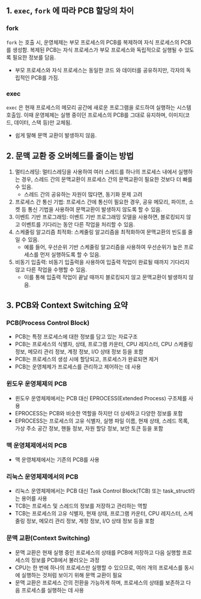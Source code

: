 ## 1. `exec`, `fork` 에 따라 PCB 할당의 차이

### fork

`fork` 는 호출 시, 운영체제는 부모 프로세스의 PCB를 복제하여 자식 프로세스의 PCB를 생성함. 복제된 PCB는 자식 프로세스가 부모 프로세스와 독립적으로 실행될 수 있도록 필요한 정보를 담음.

- 부모 프로세스와 자식 프로세스는 동일한 코드 와 데이터를 공유하지만, 각자의 독립적인 PCB를 가짐.

### exec

`exec` 은 현재 프로세스의 메모리 공간에 새로운 프로그램을 로드하여 실행하는 시스템 호출임. 이때 운영체제는 실행 중이던 프로세스의 PCB를 그대로 유지하며, 이미지(코드, 데이터, 스택 등)만 교체됨.

- 쉽게 말해 문맥 교환이 발생하지 않음.

## 2. 문맥 교환 중 오버헤드를 줄이는 방법

1. 멀티스레딩: 멀티스레딩을 사용하여 여러 스레드를 하나의 프로세스 내에서 실행하는 경우, 스레드 간의 문맥교환이 프로세스 간의 문맥교환이 필요한 것보다 더 빠를 수 있음.
    - 스레드 간의 공유하는 자원이 많다면, 동기화 문제 고려
2. 프로세스 간 통신 기법: 프로세스 간에 통신이 필요한 경우, 공유 메모리, 파이프, 소켓 등 통신 기법을 사용하여 문맥교환이 발생하지 않도록 할 수 있음.
3. 이벤트 기반 프로그래밍: 이벤트 기반 프로그래밍 모델을 사용하면, 블로킹되지 않고 이벤트를 기다리는 동안 다른 작업을 처리할 수 있음.
4. 스케줄링 알고리즘 최적화: 스케줄링 알고리즘을 최적화하여 문맥교환의 빈도를 줄일 수 있음.
    - 예를 들어, 우선순위 기반 스케줄링 알고리즘을 사용하여 우선순위가 높은 프로세스를 먼저 실행하도록 할 수 있음.
5. 비동기 입출력: 비동기 입출력을 사용하여 입출력 작업이 완료될 때까지 기다리지 않고 다른 작업을 수행할 수 있음.
    - 이를 통해 입출력 작업이 끝날 때까지 블로킹되지 않고 문맥교환이 발생하지 않음.

## 3. **PCB와 Context Switching** 요약

### **PCB(Process Control Block)**

- PCB는 특정 프로세스에 대한 정보를 담고 있는 자료구조
- PCB는 프로세스의 식별자, 상태, 프로그램 카운터, CPU 레지스터, CPU 스케줄링 정보, 메모리 관리 정보, 계정 정보, I/O 상태 정보 등을 포함
- PCB는 프로세스의 생성 시에 할당되고, 프로세스가 완료되면 제거
- PCB는 운영체제가 프로세스를 관리하고 제어하는 데 사용

### **윈도우 운영체제의 PCB**

- 윈도우 운영체제에서는 PCB 대신 EPROCESS(Extended Process) 구조체를 사용
- EPROCESS는 PCB와 비슷한 역할을 하지만 더 상세하고 다양한 정보를 포함
- EPROCESS는 프로세스의 고유 식별자, 실행 파일 이름, 현재 상태, 스레드 목록, 가상 주소 공간 정보, 핸들 정보, 자원 할당 정보, 보안 토큰 등을 포함

### **맥 운영체제에서의 PCB**

- 맥 운영체제에서는 기존의 PCB를 사용

### **리눅스 운영체제에서의 PCB**

- 리눅스 운영체제에서는 PCB 대신 Task Control Block(TCB) 또는 task_struct라는 용어를 사용
- TCB는 프로세스 및 스레드의 정보를 저장하고 관리하는 역할
- TCB는 프로세스의 고유 식별자, 현재 상태, 프로그램 카운터, CPU 레지스터, 스케줄링 정보, 메모리 관리 정보, 계정 정보, I/O 상태 정보 등을 포함

### **문맥 교환(Context Switching)**

- 문맥 교환은 현재 실행 중인 프로세스의 상태를 PCB에 저장하고 다음 실행할 프로세스의 정보를 PCB에서 불러오는 과정
- CPU는 한 번에 하나의 프로세스만 실행할 수 있으므로, 여러 개의 프로세스를 동시에 실행하는 것처럼 보이기 위해 문맥 교환이 필요
- 문맥 교환은 프로세스 간의 전환을 가능하게 하며, 프로세스의 상태를 보존하고 다음 프로세스를 실행하는 데 사용